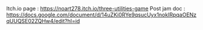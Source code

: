 Itch.io page : https://noart278.itch.io/three-utilities-game
Post jam doc : https://docs.google.com/document/d/14uZKi0RYe9qsucUyx1nokIRpqaOENzqUUQSE02ZQHw4/edit?hl=id
